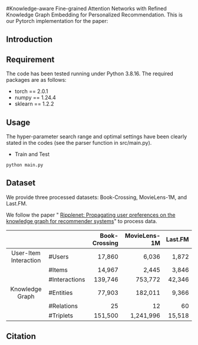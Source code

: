 #Knowledge-aware Fine-grained Attention Networks with Refined Knowledge Graph Embedding for Personalized Recommendation.
This is our Pytorch implementation for the paper:


## Introduction


## Requirement
The code has been tested running under Python 3.8.16. The required packages are as follows:
- torch == 2.0.1
- numpy == 1.24.4
- sklearn == 1.2.2

## Usage
The hyper-parameter search range and optimal settings have been clearly stated in the codes (see the parser function in src/main.py).
* Train and Test

```
python main.py 
```


## Dataset

We provide three processed datasets: Book-Crossing, MovieLens-1M, and Last.FM.

We follow the paper " [Ripplenet: Propagating user preferences on the knowledge
graph for recommender systems](https://github.com/hwwang55/RippleNet)" to process data.


|                       |               | Book-Crossing | MovieLens-1M | Last.FM |
| :-------------------: | :------------ | ----------:   | --------: | ---------: |
| User-Item Interaction | #Users        |      17,860   |    6,036  |      1,872 |
|                       | #Items        |      14,967   |    2,445  |      3,846 |
|                       | #Interactions |     139,746   |  753,772  |      42,346|
|    Knowledge Graph    | #Entities     |      77,903   |    182,011|      9,366 |
|                       | #Relations    |          25   |         12|         60 |
|                       | #Triplets     |   151,500     |  1,241,996|     15,518 |


## Citation


```

